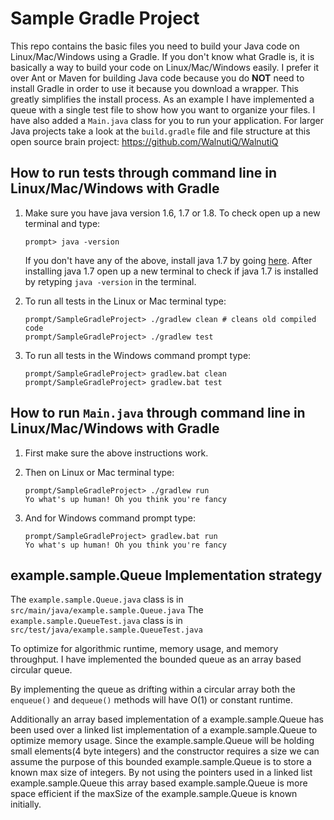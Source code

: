 # Sample Gradle Project

This repo contains the basic files you need to build your Java code on 
Linux/Mac/Windows using a Gradle. If you don't know what Gradle is, it is 
basically a way to build your code on Linux/Mac/Windows easily. I prefer it 
over Ant or Maven for building Java code because you do <b>NOT</b> need to 
install Gradle in order to use it because you download a wrapper. This greatly 
simplifies the install process. As an example I have implemented a queue with 
a single test file to show how you want to organize your files. I have also
added a `Main.java` class for you to run your application. For larger 
Java projects take a look at the `build.gradle` file and file structure at this 
open source brain project: https://github.com/WalnutiQ/WalnutiQ

## How to run tests through command line in Linux/Mac/Windows with Gradle

1. Make sure you have java version 1.6, 1.7 or 1.8. To check open up a new 
   terminal and type:
   ```  
   prompt> java -version
   ```  
   If you don't have any of the above, install java 1.7 by going [
   here](http://www.oracle.com/technetwork/java/javase/downloads/jdk7-downloads-1880260.html). 
   After installing java 1.7 open up a new terminal to check if java 1.7 is 
   installed by retyping `java -version` in the terminal.

2. To run all tests in the Linux or Mac terminal type: 
   ```
   prompt/SampleGradleProject> ./gradlew clean # cleans old compiled code
   prompt/SampleGradleProject> ./gradlew test
   ```

3. To run all tests in the Windows command prompt type:
   ```
   prompt/SampleGradleProject> gradlew.bat clean 
   prompt/SampleGradleProject> gradlew.bat test
   ```

## How to run `Main.java` through command line in Linux/Mac/Windows with Gradle

1. First make sure the above instructions work.

2. Then on Linux or Mac terminal type:
   ```
   prompt/SampleGradleProject> ./gradlew run
   Yo what's up human! Oh you think you're fancy
   ```
3. And for Windows command prompt type:
   ```
   prompt/SampleGradleProject> gradlew.bat run
   Yo what's up human! Oh you think you're fancy
   ```

## example.sample.Queue Implementation strategy
The `example.sample.Queue.java` class is in `src/main/java/example.sample.Queue.java`
The `example.sample.QueueTest.java` class is in `src/test/java/example.sample.QueueTest.java`

To optimize for algorithmic runtime, memory usage, and memory throughput. I
have implemented the bounded queue as an array based circular queue.  
  
By implementing the queue as drifting within a circular array both the 
`enqueue()` and `dequeue()` methods will have O(1) or constant runtime.

Additionally an array based implementation of a example.sample.Queue has been used over a
linked list implementation of a example.sample.Queue to optimize memory usage. Since the example.sample.Queue
will be holding small elements(4 byte integers) and the constructor requires
a size we can assume the purpose of this bounded example.sample.Queue is to store
a known max size of integers. By not using the pointers used in a linked list
example.sample.Queue this array based example.sample.Queue is more space efficient if the maxSize
of the example.sample.Queue is known initially.
